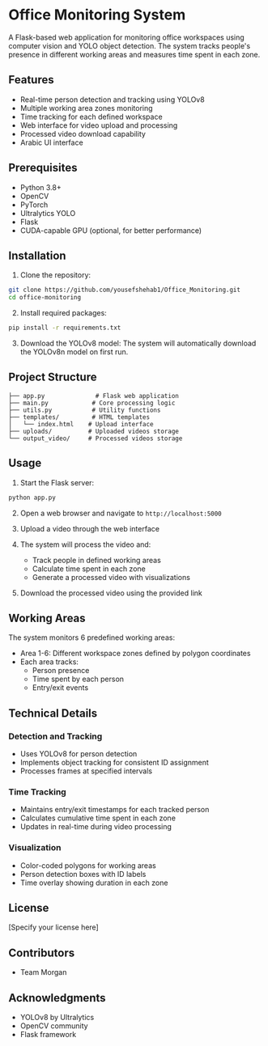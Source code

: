 # Office Monitoring System

A Flask-based web application for monitoring office workspaces using computer vision and YOLO object detection. The system tracks people's presence in different working areas and measures time spent in each zone.

## Features

- Real-time person detection and tracking using YOLOv8
- Multiple working area zones monitoring
- Time tracking for each defined workspace
- Web interface for video upload and processing
- Processed video download capability
- Arabic UI interface

## Prerequisites

- Python 3.8+
- OpenCV
- PyTorch
- Ultralytics YOLO
- Flask
- CUDA-capable GPU (optional, for better performance)

## Installation

1. Clone the repository:
```bash
git clone https://github.com/yousefshehab1/Office_Monitoring.git
cd office-monitoring
```

2. Install required packages:
```bash
pip install -r requirements.txt
```

3. Download the YOLOv8 model:
The system will automatically download the YOLOv8n model on first run.

## Project Structure

```
├── app.py              # Flask web application
├── main.py            # Core processing logic
├── utils.py           # Utility functions
├── templates/         # HTML templates
│   └── index.html    # Upload interface
├── uploads/          # Uploaded videos storage
└── output_video/     # Processed videos storage
```

## Usage

1. Start the Flask server:
```bash
python app.py
```

2. Open a web browser and navigate to `http://localhost:5000`

3. Upload a video through the web interface

4. The system will process the video and:
   - Track people in defined working areas
   - Calculate time spent in each zone
   - Generate a processed video with visualizations

5. Download the processed video using the provided link

## Working Areas

The system monitors 6 predefined working areas:
- Area 1-6: Different workspace zones defined by polygon coordinates
- Each area tracks:
  - Person presence
  - Time spent by each person
  - Entry/exit events

## Technical Details

### Detection and Tracking
- Uses YOLOv8 for person detection
- Implements object tracking for consistent ID assignment
- Processes frames at specified intervals

### Time Tracking
- Maintains entry/exit timestamps for each tracked person
- Calculates cumulative time spent in each zone
- Updates in real-time during video processing

### Visualization
- Color-coded polygons for working areas
- Person detection boxes with ID labels
- Time overlay showing duration in each zone

## License

[Specify your license here]

## Contributors

- Team Morgan

## Acknowledgments

- YOLOv8 by Ultralytics
- OpenCV community
- Flask framework
